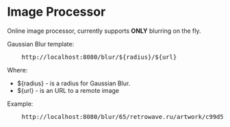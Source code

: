 # Image Processor
Online image processor, currently supports <strong>ONLY</strong> blurring on the fly.

Gaussian Blur template:

<pre>
    http://localhost:8080/blur/${radius}/${url}
</pre>

Where:
* ${radius} -  is a radius for Gaussian Blur.
* ${url} - is an URL to a remote image

Example:

<pre>
    http://localhost:8080/blur/65/retrowave.ru/artwork/c99d5d4a4951c230ded9d9ffec2c757f85593814.jpg
</pre>
